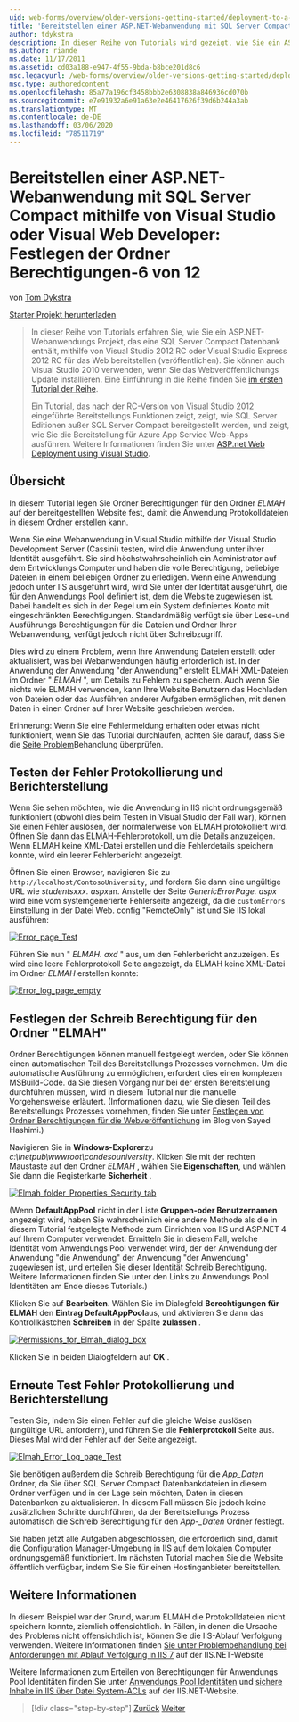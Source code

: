 ```yaml
---
uid: web-forms/overview/older-versions-getting-started/deployment-to-a-hosting-provider/deployment-to-a-hosting-provider-setting-folder-permissions-6-of-12
title: 'Bereitstellen einer ASP.NET-Webanwendung mit SQL Server Compact mithilfe von Visual Studio oder Visual Web Developer: Festlegen der Ordner Berechtigungen-6 von 12 | Microsoft-Dokumentation'
author: tdykstra
description: In dieser Reihe von Tutorials wird gezeigt, wie Sie ein ASP.NET-Webanwendungs Projekt bereitstellen (veröffentlichen), das eine SQL Server Compact-Datenbank mit Visual Stu...
ms.author: riande
ms.date: 11/17/2011
ms.assetid: cd03a188-e947-4f55-9bda-b8bce201d8c6
msc.legacyurl: /web-forms/overview/older-versions-getting-started/deployment-to-a-hosting-provider/deployment-to-a-hosting-provider-setting-folder-permissions-6-of-12
msc.type: authoredcontent
ms.openlocfilehash: 85a77a196cf3458bbb2e6308838a846936cd070b
ms.sourcegitcommit: e7e91932a6e91a63e2e46417626f39d6b244a3ab
ms.translationtype: MT
ms.contentlocale: de-DE
ms.lasthandoff: 03/06/2020
ms.locfileid: "78511719"
---
```

# <a name="deploying-an-aspnet-web-application-with-sql-server-compact-using-visual-studio-or-visual-web-developer-setting-folder-permissions---6-of-12"></a>Bereitstellen einer ASP.NET-Webanwendung mit SQL Server Compact mithilfe von Visual Studio oder Visual Web Developer: Festlegen der Ordner Berechtigungen-6 von 12

von [Tom Dykstra](https://github.com/tdykstra)

[Starter Projekt herunterladen](https://code.msdn.microsoft.com/Deploying-an-ASPNET-Web-4e31366b)

> In dieser Reihe von Tutorials erfahren Sie, wie Sie ein ASP.NET-Webanwendungs Projekt, das eine SQL Server Compact Datenbank enthält, mithilfe von Visual Studio 2012 RC oder Visual Studio Express 2012 RC für das Web bereitstellen (veröffentlichen). Sie können auch Visual Studio 2010 verwenden, wenn Sie das Webveröffentlichungs Update installieren. Eine Einführung in die Reihe finden Sie [im ersten Tutorial der Reihe](deployment-to-a-hosting-provider-introduction-1-of-12.md).
> 
> Ein Tutorial, das nach der RC-Version von Visual Studio 2012 eingeführte Bereitstellungs Funktionen zeigt, zeigt, wie SQL Server Editionen außer SQL Server Compact bereitgestellt werden, und zeigt, wie Sie die Bereitstellung für Azure App Service Web-Apps ausführen. Weitere Informationen finden Sie unter [ASP.net Web Deployment using Visual Studio](../../deployment/visual-studio-web-deployment/introduction.md).

## <a name="overview"></a>Übersicht

In diesem Tutorial legen Sie Ordner Berechtigungen für den Ordner *ELMAH* auf der bereitgestellten Website fest, damit die Anwendung Protokolldateien in diesem Ordner erstellen kann.

Wenn Sie eine Webanwendung in Visual Studio mithilfe der Visual Studio Development Server (Cassini) testen, wird die Anwendung unter ihrer Identität ausgeführt. Sie sind höchstwahrscheinlich ein Administrator auf dem Entwicklungs Computer und haben die volle Berechtigung, beliebige Dateien in einem beliebigen Ordner zu erledigen. Wenn eine Anwendung jedoch unter IIS ausgeführt wird, wird Sie unter der Identität ausgeführt, die für den Anwendungs Pool definiert ist, dem die Website zugewiesen ist. Dabei handelt es sich in der Regel um ein System definiertes Konto mit eingeschränkten Berechtigungen. Standardmäßig verfügt sie über Lese-und Ausführungs Berechtigungen für die Dateien und Ordner Ihrer Webanwendung, verfügt jedoch nicht über Schreibzugriff.

Dies wird zu einem Problem, wenn Ihre Anwendung Dateien erstellt oder aktualisiert, was bei Webanwendungen häufig erforderlich ist. In der Anwendung der Anwendung "der Anwendung" erstellt ELMAH XML-Dateien im Ordner " *ELMAH* ", um Details zu Fehlern zu speichern. Auch wenn Sie nichts wie ELMAH verwenden, kann Ihre Website Benutzern das Hochladen von Dateien oder das Ausführen anderer Aufgaben ermöglichen, mit denen Daten in einen Ordner auf Ihrer Website geschrieben werden.

Erinnerung: Wenn Sie eine Fehlermeldung erhalten oder etwas nicht funktioniert, wenn Sie das Tutorial durchlaufen, achten Sie darauf, dass Sie die [Seite Problem](deployment-to-a-hosting-provider-creating-and-installing-deployment-packages-12-of-12.md)Behandlung überprüfen.

## <a name="testing-error-logging-and-reporting"></a>Testen der Fehler Protokollierung und Berichterstellung

Wenn Sie sehen möchten, wie die Anwendung in IIS nicht ordnungsgemäß funktioniert (obwohl dies beim Testen in Visual Studio der Fall war), können Sie einen Fehler auslösen, der normalerweise von ELMAH protokolliert wird. Öffnen Sie dann das ELMAH-Fehlerprotokoll, um die Details anzuzeigen. Wenn ELMAH keine XML-Datei erstellen und die Fehlerdetails speichern konnte, wird ein leerer Fehlerbericht angezeigt.

Öffnen Sie einen Browser, navigieren Sie zu `http://localhost/ContosoUniversity`, und fordern Sie dann eine ungültige URL wie *studentsxxx. aspx*an. Anstelle der Seite *GenericErrorPage. aspx* wird eine vom systemgenerierte Fehlerseite angezeigt, da die `customErrors` Einstellung in der Datei Web. config "RemoteOnly" ist und Sie IIS lokal ausführen:

[![Error_page_Test](deployment-to-a-hosting-provider-setting-folder-permissions-6-of-12/_static/image2.png)](deployment-to-a-hosting-provider-setting-folder-permissions-6-of-12/_static/image1.png)

Führen Sie nun " *ELMAH. axd* " aus, um den Fehlerbericht anzuzeigen. Es wird eine leere Fehlerprotokoll Seite angezeigt, da ELMAH keine XML-Datei im Ordner *ELMAH* erstellen konnte:

[![Error_log_page_empty](deployment-to-a-hosting-provider-setting-folder-permissions-6-of-12/_static/image4.png)](deployment-to-a-hosting-provider-setting-folder-permissions-6-of-12/_static/image3.png)

## <a name="setting-write-permission-on-the-elmah-folder"></a>Festlegen der Schreib Berechtigung für den Ordner "ELMAH"

Ordner Berechtigungen können manuell festgelegt werden, oder Sie können einen automatischen Teil des Bereitstellungs Prozesses vornehmen. Um die automatische Ausführung zu ermöglichen, erfordert dies einen komplexen MSBuild-Code. da Sie diesen Vorgang nur bei der ersten Bereitstellung durchführen müssen, wird in diesem Tutorial nur die manuelle Vorgehensweise erläutert. (Informationen dazu, wie Sie diesen Teil des Bereitstellungs Prozesses vornehmen, finden Sie unter [Festlegen von Ordner Berechtigungen für die Webveröffentlichung](http://sedodream.com/2011/11/08/SettingFolderPermissionsOnWebPublish.aspx) im Blog von Sayed Hashimi.)

Navigieren Sie in **Windows-Explorer**zu *c:\inetpub\wwwroot\condesouniversity*. Klicken Sie mit der rechten Maustaste auf den Ordner *ELMAH* , wählen Sie **Eigenschaften**, und wählen Sie dann die Registerkarte **Sicherheit** .

[![Elmah_folder_Properties_Security_tab](deployment-to-a-hosting-provider-setting-folder-permissions-6-of-12/_static/image6.png)](deployment-to-a-hosting-provider-setting-folder-permissions-6-of-12/_static/image5.png)

(Wenn **DefaultAppPool** nicht in der Liste **Gruppen-oder Benutzernamen** angezeigt wird, haben Sie wahrscheinlich eine andere Methode als die in diesem Tutorial festgelegte Methode zum Einrichten von IIS und ASP.NET 4 auf Ihrem Computer verwendet. Ermitteln Sie in diesem Fall, welche Identität vom Anwendungs Pool verwendet wird, der der Anwendung der Anwendung "die Anwendung" der Anwendung "der Anwendung" zugewiesen ist, und erteilen Sie dieser Identität Schreib Berechtigung. Weitere Informationen finden Sie unter den Links zu Anwendungs Pool Identitäten am Ende dieses Tutorials.)

Klicken Sie auf **Bearbeiten**. Wählen Sie im Dialogfeld **Berechtigungen für ELMAH** den **Eintrag DefaultAppPool**aus, und aktivieren Sie dann das Kontrollkästchen **Schreiben** in der Spalte **zulassen** .

[![Permissions_for_Elmah_dialog_box](deployment-to-a-hosting-provider-setting-folder-permissions-6-of-12/_static/image8.png)](deployment-to-a-hosting-provider-setting-folder-permissions-6-of-12/_static/image7.png)

Klicken Sie in beiden Dialogfeldern auf **OK** .

## <a name="retesting-error-logging-and-reporting"></a>Erneute Test Fehler Protokollierung und Berichterstellung

Testen Sie, indem Sie einen Fehler auf die gleiche Weise auslösen (ungültige URL anfordern), und führen Sie die **Fehlerprotokoll** Seite aus. Dieses Mal wird der Fehler auf der Seite angezeigt.

[![Elmah_Error_Log_page_Test](deployment-to-a-hosting-provider-setting-folder-permissions-6-of-12/_static/image10.png)](deployment-to-a-hosting-provider-setting-folder-permissions-6-of-12/_static/image9.png)

Sie benötigen außerdem die Schreib Berechtigung für die *App\_Daten* Ordner, da Sie über SQL Server Compact Datenbankdateien in diesem Ordner verfügen und in der Lage sein möchten, Daten in diesen Datenbanken zu aktualisieren. In diesem Fall müssen Sie jedoch keine zusätzlichen Schritte durchführen, da der Bereitstellungs Prozess automatisch die Schreib Berechtigung für den *App-\_Daten* Ordner festlegt.

Sie haben jetzt alle Aufgaben abgeschlossen, die erforderlich sind, damit die Configuration Manager-Umgebung in IIS auf dem lokalen Computer ordnungsgemäß funktioniert. Im nächsten Tutorial machen Sie die Website öffentlich verfügbar, indem Sie Sie für einen Hostinganbieter bereitstellen.

## <a name="more-information"></a>Weitere Informationen

In diesem Beispiel war der Grund, warum ELMAH die Protokolldateien nicht speichern konnte, ziemlich offensichtlich. In Fällen, in denen die Ursache des Problems nicht offensichtlich ist, können Sie die IIS-Ablauf Verfolgung verwenden. Weitere Informationen finden [Sie unter Problembehandlung bei Anforderungen mit Ablauf Verfolgung in IIS 7](https://www.iis.net/learn/troubleshoot/using-failed-request-tracing/troubleshooting-failed-requests-using-tracing-in-iis) auf der IIS.NET-Website

Weitere Informationen zum Erteilen von Berechtigungen für Anwendungs Pool Identitäten finden Sie unter [Anwendungs Pool Identitäten](https://www.iis.net/learn/manage/configuring-security/application-pool-identities) und [sichere Inhalte in IIS über Datei System-ACLs](https://www.iis.net/learn/get-started/planning-for-security/secure-content-in-iis-through-file-system-acls) auf der IIS.NET-Website.

> [!div class="step-by-step"]
> [Zurück](deployment-to-a-hosting-provider-deploying-to-iis-as-a-test-environment-5-of-12.md)
> [Weiter](deployment-to-a-hosting-provider-deploying-to-the-production-environment-7-of-12.md)
